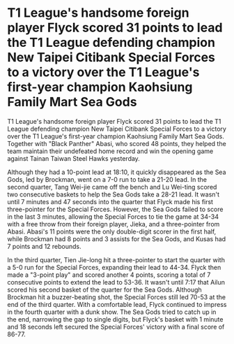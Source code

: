 #  T1 League's handsome foreign player Flyck scored 31 points to lead the T1 League defending champion New Taipei Citibank Special Forces to a victory over the T1 League's first-year champion Kaohsiung Family Mart Sea Gods 
  T1 League's handsome foreign player Flyck scored 31 points to lead the T1 League defending champion New Taipei Citibank Special Forces to a victory over the T1 League's first-year champion Kaohsiung Family Mart Sea Gods. Together with "Black Panther" Abasi, who scored 48 points, they helped the team maintain their undefeated home record and win the opening game against Tainan Taiwan Steel Hawks yesterday.

Although they had a 10-point lead at 18:10, it quickly disappeared as the Sea Gods, led by Brockman, went on a 7-0 run to take a 21-20 lead. In the second quarter, Tang Wei-jie came off the bench and Lu Wei-ting scored two consecutive baskets to help the Sea Gods take a 28-21 lead. It wasn't until 7 minutes and 47 seconds into the quarter that Flyck made his first three-pointer for the Special Forces. However, the Sea Gods failed to score in the last 3 minutes, allowing the Special Forces to tie the game at 34-34 with a free throw from their foreign player, Jieka, and a three-pointer from Abasi. Abasi's 11 points were the only double-digit scorer in the first half, while Brockman had 8 points and 3 assists for the Sea Gods, and Kusas had 7 points and 12 rebounds.

In the third quarter, Tien Jie-long hit a three-pointer to start the quarter with a 5-0 run for the Special Forces, expanding their lead to 44-34. Flyck then made a "3-point play" and scored another 4 points, scoring a total of 7 consecutive points to extend the lead to 53-36. It wasn't until 7:17 that Ailun scored his second basket of the quarter for the Sea Gods. Although Brockman hit a buzzer-beating shot, the Special Forces still led 70-53 at the end of the third quarter. With a comfortable lead, Flyck continued to impress in the fourth quarter with a dunk show. The Sea Gods tried to catch up in the end, narrowing the gap to single digits, but Flyck's basket with 1 minute and 18 seconds left secured the Special Forces' victory with a final score of 86-77.

 